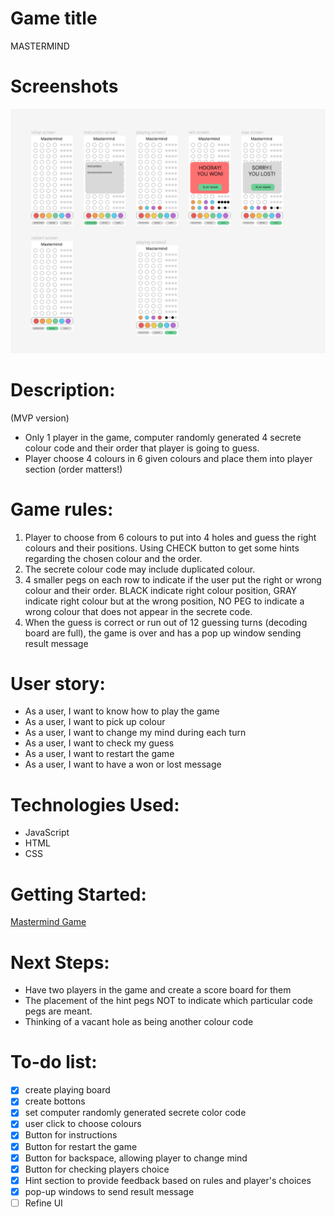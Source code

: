 
# Game title
MASTERMIND


# Screenshots
![wireframes](/wireframes/Screenshot%202024-03-23%20160756.png)



# Description: 
(MVP version)
- Only 1 player in the game, computer randomly generated 4 secrete colour code and their order that player is going to guess.
- Player choose 4 colours in 6 given colours and place them into player section (order matters!)



# Game rules:
1. Player to choose from 6 colours to put into 4 holes and guess the right colours and their positions. Using CHECK button to get some hints regarding the chosen colour and the order.
2. The secrete colour code may include duplicated colour.
3. 4 smaller pegs on each row to indicate if the user put the right or wrong colour and their order. BLACK indicate right colour position, GRAY indicate right colour but at the wrong position, NO PEG to indicate a wrong colour that does not appear in the secrete code.
4. When the guess is correct or run out of 12 guessing turns (decoding board are full), the game is over and has a pop up window sending result message


# User story:
- As a user, I want to know how to play the game 
- As a user, I want to pick up colour
- As a user, I want to change my mind during each turn
- As a user, I want to check my guess
- As a user, I want to restart the game 
- As a user, I want to have a won or lost message


# Technologies Used: 
- JavaScript
- HTML
- CSS


# Getting Started:
[Mastermind Game](/index.html)


# Next Steps:
- Have two players in the game and create a score board for them
- The placement of the hint pegs NOT to indicate which particular code pegs are meant.
- Thinking of a vacant hole as being another colour code



# To-do list:
- [X] create playing board
- [x] create bottons
- [x] set computer randomly generated secrete color code
- [x] user click to choose colours
- [x] Button for instructions
- [x] Button for restart the game
- [x] Button for backspace, allowing player to change mind
- [x] Button for checking players choice
- [x] Hint section to provide feedback based on rules and player's choices
- [x] pop-up windows to send result message
- [ ] Refine UI
